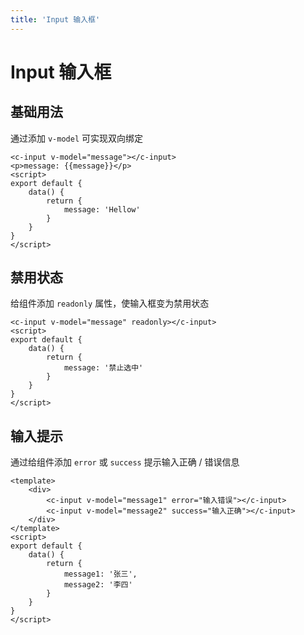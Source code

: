```yaml
---
title: 'Input 输入框'
---
```


# Input 输入框

## 基础用法

通过添加 `v-model` 可实现双向绑定

<ClientOnly>
<input-a></input-a>
</ClientOnly>

```vue
<c-input v-model="message"></c-input>
<p>message: {{message}}</p>
<script>
export default {
    data() {
        return {
            message: 'Hellow'
        }
    }
}
</script>
```

## 禁用状态

给组件添加 `readonly` 属性，使输入框变为禁用状态

<ClientOnly>
<input-b></input-b>
</ClientOnly>

```vue
<c-input v-model="message" readonly></c-input>
<script>
export default {
    data() {
        return {
            message: '禁止选中'
        }
    }
}
</script>
```

## 输入提示

通过给组件添加 `error` 或 `success` 提示输入正确 / 错误信息

<ClientOnly>
<input-c></input-c>
</ClientOnly>

```vue
<template>
    <div>
        <c-input v-model="message1" error="输入错误"></c-input>
        <c-input v-model="message2" success="输入正确"></c-input>
    </div>
</template>
<script>
export default {
    data() {
        return {
            message1: '张三',
            message2: '李四'
        }
    }
}
</script>
```
